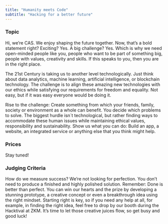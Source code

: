 ```yaml
---
title: "Humanity meets Code"
subtitle: "Hacking for a better future"
---
```

### Topic

Hi, we’re CAS. We enjoy shaping the future together. Now, that’s a bold statement right? Exciting? Yes. A big challenge? Yes. Which is why we need open-minded people like you, people who want to be part of something big, people with values, creativity and skills. If this speaks to you, then you are in the right place. 

The 21st Century is taking us to another level technologically. Just think about data analytics, machine learning, artificial intelligence, or blockchain technology. The challenge is to align these amazing new technologies with our ethics while satisfying our requirements for freedom and equality. Not easy, but if it was easy everyone would be doing it.

Rise to the challenge: Create something from which your friends, family, society or environment as a whole can benefit. You decide which problems to solve. The biggest hurdle isn´t technological, but rather finding ways to accommodate these human issues while maintaining ethical values, responsibility and sustainability. Show us what you can do: Build an app, a website, an integrated service or anything else that you think might help.

### Prices

Stay tuned!

### Judging Criteria

How do we measure success? We’re not looking for perfection. You don’t need to produce a finished and highly polished solution. Remember: Done is better than perfect. You can win our hearts and the prize by developing a stunning prototype, a creative concept or even a breakthrough idea using the right mindset. Starting right is key, so if you need any help at all, for example, in finding the right idea, feel free to drop by our booth during the Hacktival at ZKM. It’s time to let those creative juices flow, so get busy and good luck!
